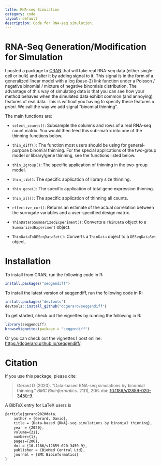 ```yaml
---
title: RNA-seq Simulation
category: code
layout: default
description: Code for RNA-seq simulation.
---
```


# RNA-Seq Generation/Modification for Simulation

I posted a package to
[CRAN](https://cran.r-project.org/package=seqgendiff) that will take real
RNA-seq data (either single-cell or bulk) and alter it by adding
signal to it. This signal is in the form of a generalized linear model
with a log (base-2) link function under a Poisson / negative binomial
/ mixture of negative binomials distribution. The advantage of this
way of simulating data is that you can see how your method behaves
when the simulated data exhibit common (and annoying) features of real
data. This is without you having to specify these features *a
priori*. We call the way we add signal “binomial thinning”.

The main functions are:

- `select_counts()`: Subsample the columns and rows of a real RNA-seq
  count matrix. You would then feed this sub-matrix into one of the
  thinning functions below.
  
- `thin_diff()`: The function most users should be using for
  general-purpose binomial thinning. For the special applications of
  the two-group model or library/gene thinning, see the functions
  listed below.
  
- `thin_2group()`: The specific application of thinning in the two-group
  model.
  
- `thin_lib()`: The specific application of library size thinning.

- `thin_gene()`: The specific application of total gene expression
  thinning.
  
- `thin_all()`: The specific application of thinning all counts.

- `effective_cor()`: Returns an estimate of the actual correlation
  between the surrogate variables and a user-specified design matrix.
  
- `ThinDataToSummarizedExperiment()`: Converts a `ThinData` object to a
  `SummarizedExperiment` object.
  
- `ThinDataToDESeqDataSet()`: Converts a `ThinData` object to a
  `DESeqDataSet` object.

# Installation

To install from CRAN, run the following code in R:

``` r
install.packages("seqgendiff")
```

To install the latest version of seqgendiff, run the following code in
R:

``` r
install.packages("devtools")
devtools::install_github("dcgerard/seqgendiff")
```

To get started, check out the vignettes by running the following in R:

``` r
library(seqgendiff)
browseVignettes(package = "seqgendiff")
```

Or you can check out the vignettes I post online:
<https://dcgerard.github.io/seqgendiff/>.

# Citation

If you use this package, please cite:

> Gerard D (2020). "Data-based RNA-seq simulations by binomial
> thinning." *BMC Bioinformatics*. 21(1), 206. doi:
> [10.1186/s12859-020-3450-9](https://doi.org/10.1186/s12859-020-3450-9).

A BibTeX entry for LaTeX users is

``` tex
@article{gerard2020data,
    author = {Gerard, David},
    title = {Data-based {RNA}-seq simulations by binomial thinning},
    year = {2020},
    volume={21},
    number={1},
    pages={206},
    doi = {10.1186/s12859-020-3450-9},
    publisher = {BioMed Central Ltd},
    journal = {BMC Bioinformatics}
}
```
